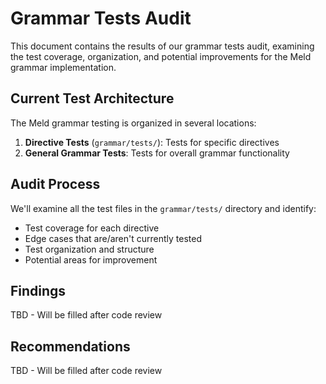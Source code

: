 # Grammar Tests Audit

This document contains the results of our grammar tests audit, examining the test coverage, organization, and potential improvements for the Meld grammar implementation.

## Current Test Architecture

The Meld grammar testing is organized in several locations:

1. **Directive Tests** (`grammar/tests/`): Tests for specific directives
2. **General Grammar Tests**: Tests for overall grammar functionality

## Audit Process

We'll examine all the test files in the `grammar/tests/` directory and identify:
- Test coverage for each directive
- Edge cases that are/aren't currently tested
- Test organization and structure
- Potential areas for improvement

## Findings

TBD - Will be filled after code review

## Recommendations 

TBD - Will be filled after code review